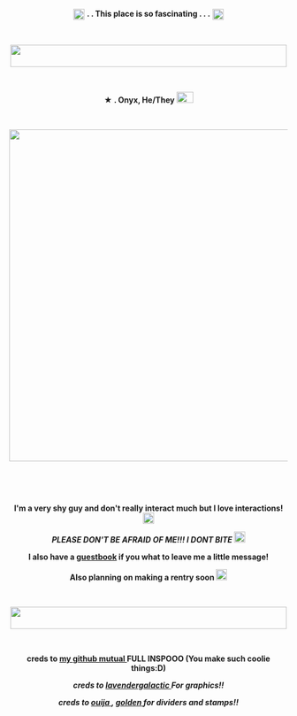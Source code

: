 <p align="center">
  <img width="20" height="20" src="https://github.com/undeadlost/Onyx/assets/160256094/534f191e-b342-44e2-994d-cfe21bfa8f10"  <h1 align="center"> <strong> . . This place is so fascinating . . .</strong> </h1> <img width="20" height="20" src="https://github.com/undeadlost/Onyx/assets/160256094/534f191e-b342-44e2-994d-cfe21bfa8f10"<p align="center"> 



&nbsp; 
<p align="center">
  <img width="500" height="40" src="https://github.com/undeadlost/Onyx/assets/160256094/94d448f7-514b-47d8-b3cb-2229d93fec78">
</p>


&nbsp; 


<p align="center">
 <strong>★ . Onyx, He/They <img width="30" height="20" src="https://github.com/undeadlost/Onyx/assets/160256094/b48268ec-13a4-4eea-b71a-a70aa9684fe2" </strong> 
</p>

&nbsp; 



<p align="center">
  <img width="600" height="600" src="https://github.com/undeadlost/Onyx/assets/160256094/07d7166f-faa8-4a7d-91fe-395c20b26b48">
</p>

&nbsp; 


&nbsp;  
 
<p align="center">
 <strong>I'm a very shy guy and don't really interact much but I love interactions! </strong> <img width="20" height="20" src="https://github.com/undeadlost/Onyx/assets/160256094/bdf8a091-d739-401a-be21-72275295a478"
</p>
<p align="center">
<em>PLEASE DON'T BE AFRAID OF ME!!! I DONT BITE</em> <img width="20" height="20" src="https://github.com/undeadlost/Onyx/assets/160256094/65a34ea4-db4a-45fe-a557-ca5911ebd922"
</p>
<p align="center">
<strong> I also have a  <a href= "https://undeadlost.123guestbook.com/" >guestbook</a> if you what to leave me a little message! </strong>
</p>
<p align="center">
<strong> Also planning on making a rentry soon  </strong> <img width="20" height="20" src="https://github.com/undeadlost/Onyx/assets/160256094/4054259e-add0-431c-b77e-bc76f7980c4f"
</p>

&nbsp;

<p align="center">
  <img width="500" height="40" src="https://github.com/undeadlost/Onyx/assets/160256094/94d448f7-514b-47d8-b3cb-2229d93fec78">
</p>

&nbsp;


<p align="center">
<strong>creds to <a href= "https://github.com/Ovrpheus" >my github mutual </a>   FULL INSPOOO (You make such coolie things:D) </strong>
</p>
<p align="center">
<i>creds to  <a href= "https://www.tumblr.com/lavendergalactic" >lavendergalactic </a> For graphics!!</i>
</p>
<p align="center">
<i>creds to <a href= "https://ouija.crd.co/#" >ouija </a> , <a href= "https://goldenkamuy.crd.co/#" >golden </a> for dividers and stamps!!</i>
</p>
